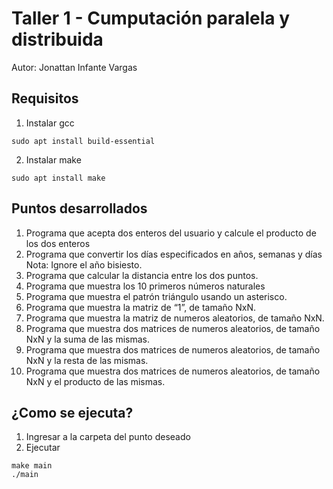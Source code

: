 # Taller 1 - Cumputación paralela y distribuida
Autor: Jonattan Infante Vargas

## Requisitos
1. Instalar gcc 
```
sudo apt install build-essential
```
2. Instalar make 
```
sudo apt install make
```

## Puntos desarrollados
1. Programa que acepta dos enteros del usuario y calcule el producto de los dos enteros
2. Programa que convertir los días especificados en años, semanas y días Nota: Ignore el año bisiesto.
3. Programa que calcular la distancia entre los dos puntos.
4. Programa que muestra los 10 primeros números naturales
5. Programa que muestra el patrón triángulo usando un asterisco.
6. Programa que muestra la matriz de “1”, de tamaño NxN.
7. Programa que muestra la matriz de numeros aleatorios, de tamaño NxN.
8. Programa que muestra dos matrices de numeros aleatorios, de tamaño NxN y la suma de las mismas.
9. Programa que muestra dos matrices de numeros aleatorios, de tamaño NxN y la resta de las mismas.
10. Programa que muestra dos matrices de numeros aleatorios, de tamaño NxN y el producto de las mismas.

## ¿Como se ejecuta?
1. Ingresar a la carpeta del punto deseado
2. Ejecutar 
```
make main
./main
```